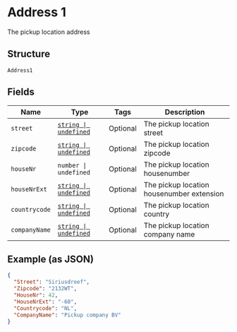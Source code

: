
# Address 1

The pickup location address

## Structure

`Address1`

## Fields

| Name | Type | Tags | Description |
|  --- | --- | --- | --- |
| `street` | [`string \| undefined`](../../doc/models/string-enum.md) | Optional | The pickup location street |
| `zipcode` | [`string \| undefined`](../../doc/models/string-enum.md) | Optional | The pickup location zipcode |
| `houseNr` | `number \| undefined` | Optional | The pickup location housenumber |
| `houseNrExt` | [`string \| undefined`](../../doc/models/string-enum.md) | Optional | The pickup location housenumber extension |
| `countrycode` | [`string \| undefined`](../../doc/models/string-enum.md) | Optional | The pickup location country |
| `companyName` | [`string \| undefined`](../../doc/models/string-enum.md) | Optional | The pickup location company name |

## Example (as JSON)

```json
{
  "Street": "Siriusdreef",
  "Zipcode": "2132WT",
  "HouseNr": 42,
  "HouseNrExt": "-60",
  "Countrycode": "NL",
  "CompanyName": "Pickup company BV"
}
```

